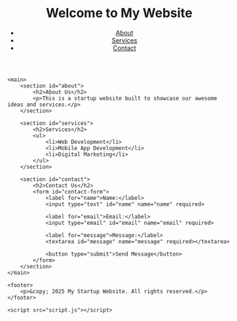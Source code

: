 <!DOCTYPE html>
<html lang="en">
<head>
    <meta charset="UTF-8">
    <meta name="viewport" content="width=device-width, initial-scale=1.0">
    <meta name="description" content="Welcome to my startup website">
    <title>My Website</title>
    <link rel="stylesheet" href="style.css">
</head>
<body>
    <header>
        <h1>Welcome to My Website</h1>
        <nav>
            <ul>
                <li><a href="#about">About</a></li>
                <li><a href="#services">Services</a></li>
                <li><a href="#contact">Contact</a></li>
            </ul>
        </nav>
    </header>

    <main>
        <section id="about">
            <h2>About Us</h2>
            <p>This is a startup website built to showcase our awesome ideas and services.</p>
        </section>

        <section id="services">
            <h2>Services</h2>
            <ul>
                <li>Web Development</li>
                <li>Mobile App Development</li>
                <li>Digital Marketing</li>
            </ul>
        </section>

        <section id="contact">
            <h2>Contact Us</h2>
            <form id="contact-form">
                <label for="name">Name:</label>
                <input type="text" id="name" name="name" required>
                
                <label for="email">Email:</label>
                <input type="email" id="email" name="email" required>
                
                <label for="message">Message:</label>
                <textarea id="message" name="message" required></textarea>
                
                <button type="submit">Send Message</button>
            </form>
        </section>
    </main>

    <footer>
        <p>&copy; 2025 My Startup Website. All rights reserved.</p>
    </footer>

    <script src="script.js"></script>
</body>
</html>

